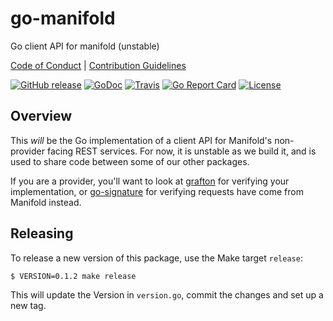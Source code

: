 # go-manifold

Go client API for manifold (unstable)

[Code of Conduct](./.github/CONDUCT.md) |
[Contribution Guidelines](./.github/CONTRIBUTING.md)

[![GitHub release](https://img.shields.io/github/tag/manifoldco/go-manifold.svg?label=latest)](https://github.com/manifoldco/go-manifold/releases)
[![GoDoc](https://img.shields.io/badge/godoc-reference-blue.svg)](https://godoc.org/github.com/manifoldco/go-manifold)
[![Travis](https://img.shields.io/travis/manifoldco/go-manifold/master.svg)](https://travis-ci.org/manifoldco/go-manifold)
[![Go Report Card](https://goreportcard.com/badge/github.com/manifoldco/go-manifold)](https://goreportcard.com/report/github.com/manifoldco/go-manifold)
[![License](https://img.shields.io/badge/license-BSD-blue.svg)](./LICENSE.md)

## Overview

This *will* be the Go implementation of a client API for Manifold's
non-provider facing REST services. For now, it is unstable as we build it, and is
used to share code between some of our other packages.

If you are a provider, you'll want to look at
[grafton](https://github.com/manifoldco/grafton) for verifying your
implementation, or [go-signature](https://github.com/manifoldco/go-signature)
for verifying requests have come from Manifold instead.

## Releasing

To release a new version of this package, use the Make target `release`:

```
$ VERSION=0.1.2 make release
```

This will update the Version in `version.go`, commit the changes and set up a
new tag.
